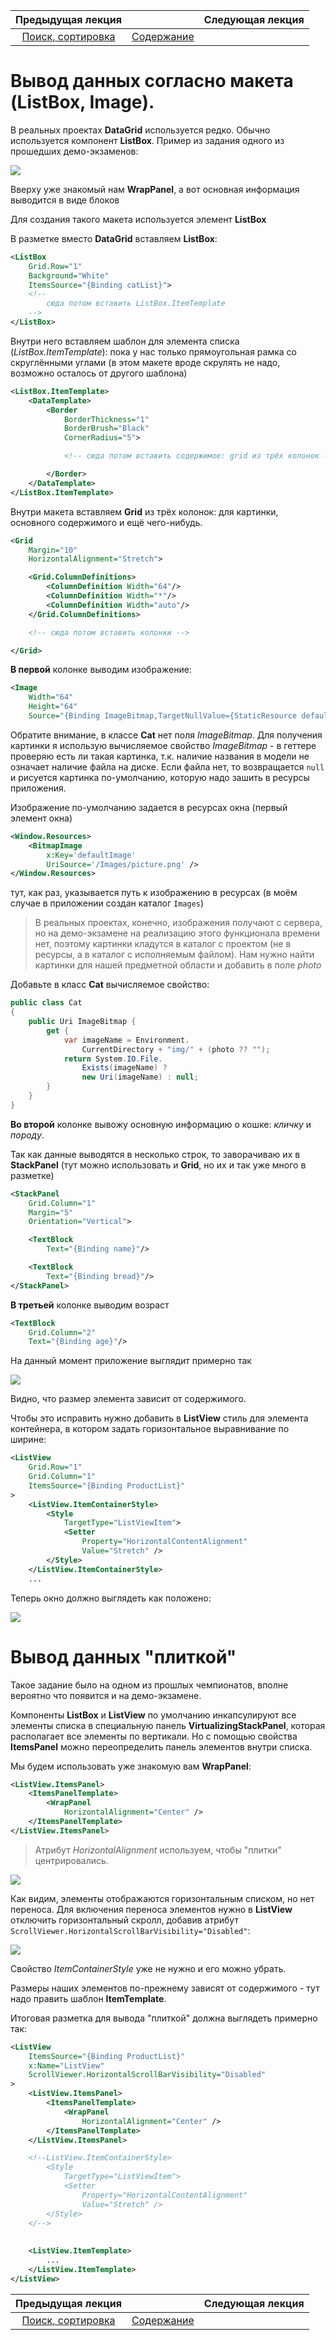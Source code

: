 Предыдущая лекция | &nbsp; | Следующая лекция
:----------------:|:----------:|:----------------:
[Поиск, сортировка](./articles/wpf_search_sort.md) | [Содержание](../readme.md#тема-8-оконные-приложения) | &nbsp;

# Вывод данных согласно макета (ListBox, Image).

В реальных проектах **DataGrid** используется редко. Обычно используется компонент **ListBox**. Пример из задания одного из прошедших демо-экзаменов:

![](../img/product_list_layout.jpg)


Вверху уже знакомый нам **WrapPanel**, а вот основная информация выводится в виде блоков

Для создания такого макета используется элемент **ListBox**

В разметке вместо **DataGrid** вставляем **ListBox**:

```xml
<ListBox 
    Grid.Row="1"
    Background="White"
    ItemsSource="{Binding catList}">
    <!-- 
        сюда потом вставить ListBox.ItemTemplate 
    -->
</ListBox>
```

Внутри него вставляем шаблон для элемента списка (*ListBox.ItemTemplate*): пока у нас только прямоугольная рамка со скруглёнными углами (в этом макете вроде скрулять не надо, возможно осталось от другого шаблона)

```xml
<ListBox.ItemTemplate>
    <DataTemplate>
        <Border 
            BorderThickness="1" 
            BorderBrush="Black" 
            CornerRadius="5">

            <!-- сюда потом вставить содержимое: grid из трёх колонок -->

        </Border>
    </DataTemplate>
</ListBox.ItemTemplate>  
```

Внутри макета вставляем **Grid** из трёх колонок: для картинки, основного содержимого и ещё чего-нибудь.

```xml
<Grid 
    Margin="10" 
    HorizontalAlignment="Stretch">

    <Grid.ColumnDefinitions>
        <ColumnDefinition Width="64"/>
        <ColumnDefinition Width="*"/>
        <ColumnDefinition Width="auto"/>
    </Grid.ColumnDefinitions>

    <!-- сюда потом вставить колонки -->

</Grid>
```

**В первой** колонке выводим изображение:

```xml
<Image
    Width="64" 
    Height="64"
    Source="{Binding ImageBitmap,TargetNullValue={StaticResource defaultImage}}" />
```

Обратите внимание, в классе **Cat** нет поля *ImageBitmap*. Для получения картинки я использую вычисляемое свойство *ImageBitmap* - в геттере проверяю есть ли такая картинка, т.к. наличие названия в модели не означает наличие файла на диске. Если файла нет, то возвращается `null` и рисуется картинка по-умолчанию, которую надо зашить в ресурсы приложения.

Изображение по-умолчанию задается в ресурсах окна (первый элемент окна)

```xml
<Window.Resources>
    <BitmapImage 
        x:Key='defaultImage' 
        UriSource='/Images/picture.png' />
</Window.Resources>
```

тут, как раз, указывается путь к изображению в ресурсах (в моём случае в приложении создан каталог `Images`)

>В реальных проектах, конечно, изображения получают с сервера, но на демо-экзамене на реализацию этого функционала времени нет, поэтому картинки кладутся в каталог с проектом (не в ресурсы, а в каталог с исполняемым файлом). Нам нужно найти картинки для нашей предметной области и добавить в поле _photo_

Добавьте в класс **Cat** вычисляемое свойство:  

```cs
public class Cat
{
    public Uri ImageBitmap {
        get {
            var imageName = Environment.
                CurrentDirectory + "img/" + (photo ?? "");
            return System.IO.File.
                Exists(imageName) ? 
                new Uri(imageName) : null;
        }
    }
}
```

**Во второй** колонке вывожу основную информацию о кошке: _кличку_ и _породу_.

Так как данные выводятся в несколько строк, то заворачиваю их в **StackPanel** (тут можно использовать и **Grid**, но их и так уже много в разметке)

```xml
<StackPanel
    Grid.Column="1"
    Margin="5"
    Orientation="Vertical">

    <TextBlock 
        Text="{Binding name}"/>

    <TextBlock 
        Text="{Binding bread}"/>
</StackPanel>
```

**В третьей** колонке выводим возраст

```xml
<TextBlock 
    Grid.Column="2"
    Text="{Binding age}"/>
```

На данный момент приложение выглядит примерно так

![](../img/cs005.png)

Видно, что размер элемента зависит от содержимого.

Чтобы это исправить нужно добавить в **ListView** стиль для элемента контейнера, в котором задать горизонтальное выравнивание по ширине:

```xml
<ListView
    Grid.Row="1"
    Grid.Column="1"
    ItemsSource="{Binding ProductList}"
>
    <ListView.ItemContainerStyle>
        <Style 
            TargetType="ListViewItem">
            <Setter 
                Property="HorizontalContentAlignment"
                Value="Stretch" />
        </Style>
    </ListView.ItemContainerStyle>
    ...
```

Теперь окно должно выглядеть как положено:

![](../img/cs006.png)

# Вывод данных "плиткой"

Такое задание было на одном из прошлых чемпионатов, вполне вероятно что появится и на демо-экзамене.

Компоненты **ListBox** и **ListView** по умолчанию инкапсулируют все элементы списка в специальную панель **VirtualizingStackPanel**, которая располагает все элементы по вертикали. Но с помощью свойства **ItemsPanel** можно переопределить панель элементов внутри списка. 

Мы будем использовать уже знакомую вам **WrapPanel**:

```xml
<ListView.ItemsPanel>
    <ItemsPanelTemplate>
        <WrapPanel 
            HorizontalAlignment="Center" />
    </ItemsPanelTemplate>
</ListView.ItemsPanel>
```

>Атрибут *HorizontalAlignment* используем, чтобы "плитки" центрировались.

![](../img/01072.png)

Как видим, элементы отображаются горизонтальным списком, но нет переноса. Для включения переноса элементов нужно в **ListView** отключить горизонтальный скролл, добавив атрибут `ScrollViewer.HorizontalScrollBarVisibility="Disabled"`:

![](../img/01073.png)

Свойство *ItemContainerStyle* уже не нужно и его можно убрать.

Размеры наших элементов по-прежнему зависят от содержимого - тут надо править шаблон **ItemTemplate**.

Итоговая разметка для вывода "плиткой" должна выглядеть примерно так:

```xml
<ListView
    ItemsSource="{Binding ProductList}"
    x:Name="ListView"
    ScrollViewer.HorizontalScrollBarVisibility="Disabled" 
>
    <ListView.ItemsPanel>
        <ItemsPanelTemplate>
            <WrapPanel 
                HorizontalAlignment="Center" />
        </ItemsPanelTemplate>
    </ListView.ItemsPanel>

    <!--ListView.ItemContainerStyle>
        <Style 
            TargetType="ListViewItem">
            <Setter 
                Property="HorizontalContentAlignment"
                Value="Stretch" />
        </Style>
    </-->
    
    
    <ListView.ItemTemplate>
        ...
    </ListView.ItemTemplate>
</ListView>    
```

Предыдущая лекция | &nbsp; | Следующая лекция
:----------------:|:----------:|:----------------:
[Поиск, сортировка](./articles/wpf_search_sort.md) | [Содержание](../readme.md#тема-8-оконные-приложения) | &nbsp;